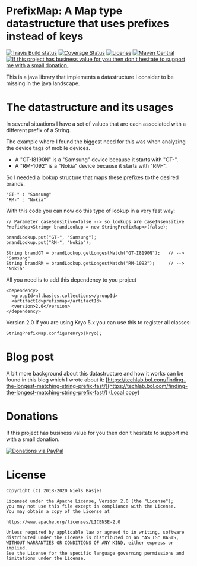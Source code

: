 PrefixMap: A Map type datastructure that uses prefixes instead of keys
========================================
[![Travis Build status](https://api.travis-ci.com/nielsbasjes/prefixmap.png?branch=master)](https://travis-ci.com/nielsbasjes/prefixmap)
[![Coverage Status](https://coveralls.io/repos/github/nielsbasjes/prefixmap/badge.svg?branch=master)](https://coveralls.io/github/nielsbasjes/prefixmap?branch=master)
[![License](https://img.shields.io/:license-apache-blue.svg)](https://www.apache.org/licenses/LICENSE-2.0.html)
[![Maven Central](https://img.shields.io/maven-central/v/nl.basjes.collections/prefixmap.svg)](https://search.maven.org/#search%7Cga%7C1%7Cg%3A%22nl.basjes.collections%22)
[![If this project has business value for you then don't hesitate to support me with a small donation.](https://img.shields.io/badge/Donations-via%20Paypal-blue.svg)](https://www.paypal.me/nielsbasjes)

This is a java library that implements a datastructure I consider to be missing in the java landscape.

The datastructure and its usages
================================
In several situations I have a set of values that are each associated with a different prefix of a String.

The example where I found the biggest need for this was when analyzing the device tags of mobile devices.

- A "GT-I8190N" is a "Samsung" device because it starts with "GT-".
- A "RM-1092" is a "Nokia" device because it starts with "RM-".

So I needed a lookup structure that maps these prefixes to the desired brands.

    "GT-" : "Samsung"
    "RM-" : "Nokia"

With this code you can now do this type of lookup in a very fast way:

    // Parameter caseSensitive=false --> so lookups are caseINsensitive
    PrefixMap<String> brandLookup = new StringPrefixMap<>(false);

    brandLookup.put("GT-", "Samsung");
    brandLookup.put("RM-", "Nokia");

    String brandGT = brandLookup.getLongestMatch("GT-I8190N");   // --> "Samsung"
    String brandRM = brandLookup.getLongestMatch("RM-1092");     // --> "Nokia"

All you need is to add this dependency to you project

    <dependency>
      <groupId>nl.basjes.collections</groupId>
      <artifactId>prefixmap</artifactId>
      <version>2.0</version>
    </dependency>

Version 2.0 If you are using Kryo 5.x you can use this to register all classes:

    StringPrefixMap.configureKryo(kryo);

Blog post
=========
A bit more background about this datastructure and how it works can be found in this blog which I wrote about it: [https://techlab.bol.com/finding-the-longest-matching-string-prefix-fast/](https://techlab.bol.com/finding-the-longest-matching-string-prefix-fast/) ([Local copy](Article.md))

Donations
===
If this project has business value for you then don't hesitate to support me with a small donation.

[![Donations via PayPal](https://img.shields.io/badge/Donations-via%20Paypal-blue.svg)](https://www.paypal.me/nielsbasjes)

License
=======

    Copyright (C) 2018-2020 Niels Basjes

    Licensed under the Apache License, Version 2.0 (the "License");
    you may not use this file except in compliance with the License.
    You may obtain a copy of the License at

    https://www.apache.org/licenses/LICENSE-2.0

    Unless required by applicable law or agreed to in writing, software
    distributed under the License is distributed on an "AS IS" BASIS,
    WITHOUT WARRANTIES OR CONDITIONS OF ANY KIND, either express or implied.
    See the License for the specific language governing permissions and
    limitations under the License.
